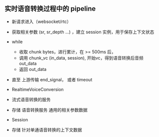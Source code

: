 ## 实时语音转换过程中的 pipeline

- 新请求进入（websocket/rtc）
- 获取相关参数 (sr, sr_depth ...) ，建立 session 实例，用于保存上下文状态
- while 
    - 收取 chunk bytes，进行累计，在 >= 500ms 后，
    - 调用 chunk_vc (in_data, session), 开始vc，得到语音转换后音频 out_data
    - 返回 out_data
- 直至 上游传输 end_signal， 或者 timeout


- RealtimeVoiceConversion 
 - 流式语音转换的服务
 - 存储 语音转换服务 通用的相关参数数据

- Session 
 - 存储 针对单通语音转换的上下文数据


